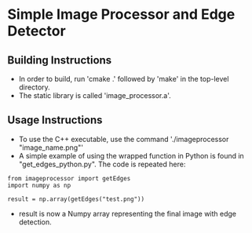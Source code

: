 # Simple Image Processor and Edge Detector

## Building Instructions
- In order to build, run 'cmake .' followed by 'make' in the top-level directory.
- The static library is called 'image_processor.a'.

## Usage Instructions
- To use the C++ executable, use the command './imageprocessor "image_name.png"'
- A simple example of using the wrapped function in Python is found in "get_edges_python.py". The code is
repeated here:

```
from imageprocessor import getEdges
import numpy as np

result = np.array(getEdges("test.png"))
```

- result is now a Numpy array representing the final image with edge detection.
